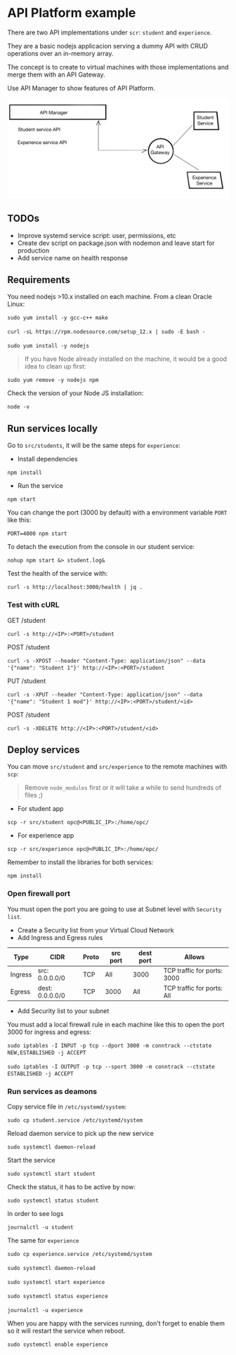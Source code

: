 # API Platform example

There are two API implementations under `scr`: `student` and `experience`.

They are a basic nodejs applicacion serving a dummy API with CRUD operations over an in-memory array.

The concept is to create to virtual machines with those implementations and merge them with an API Gateway.

Use API Manager to show features of API Platform.

![Diagram of the example](images/diagram.jpg "Diagram")


## TODOs
- Improve systemd service script: user, permissions, etc
- Create dev script on package.json with nodemon and leave start for production
- Add service name on health response

## Requirements
You need nodejs >10.x installed on each machine.
From a clean Oracle Linux:
```
sudo yum install -y gcc-c++ make

curl -sL https://rpm.nodesource.com/setup_12.x | sudo -E bash -

sudo yum install -y nodejs
```
>If you have Node already installed on the machine, it would be a good idea to clean up first:
```
sudo yum remove -y nodejs npm
```

Check the version of your Node JS installation:
```
node -v
```

## Run services locally

Go to `src/students`, it will be the same steps for `experience`:
- Install dependencies
```
npm install
```
- Run the service
```
npm start
```

You can change the port (3000 by default) with a environment variable `PORT` like this:
```
PORT=4000 npm start
```

To detach the execution from the console in our student service:
```
nohup npm start &> student.log&
```

Test the health of the service with:
```
curl -s http://localhost:3000/health | jq .
```

### Test with cURL
GET /student
```
curl -s http://<IP>:<PORT>/student
```
POST /student
```
curl -s -XPOST --header "Content-Type: application/json" --data '{"name": "Student 1"}' http://<IP>:<PORT>/student
```
PUT /student
```
curl -s -XPUT --header "Content-Type: application/json" --data '{"name": "Student 1 mod"}' http://<IP>:<PORT>/student/<id>
```
POST /student
```
curl -s -XDELETE http://<IP>:<PORT>/student/<id>
```

## Deploy services

You can move `src/student` and `src/experience` to the remote machines with `scp`:
>Remove `node_modules` first or it will take a while to send hundreds of files ;)
- For student app
```
scp -r src/student opc@<PUBLIC_IP>:/home/opc/
```
- For experience app
```
scp -r src/experience opc@<PUBLIC_IP>:/home/opc/
```

Remember to install the libraries for both services:
```
npm install
```

### Open firewall port
You must open the port you are going to use at Subnet level with `Security list`.
- Create a Security list from your Virtual Cloud Network
- Add Ingress and Egress rules

| Type    | CIDR            | Proto | src port | dest port | Allows                      |
| ------- | --------------- | ----- | -------- | --------- | --------------------------- |
| Ingress | src: 0.0.0.0/0  | TCP   | All      | 3000      | TCP traffic for ports: 3000 |
| Egress  | dest: 0.0.0.0/0 | TCP   | 3000     | All       | TCP traffic for ports: All  |
- Add Security list to your subnet

You must add a local firewall rule in each machine like this to open the port 3000 for ingress and egress:
```
sudo iptables -I INPUT -p tcp --dport 3000 -m conntrack --ctstate NEW,ESTABLISHED -j ACCEPT

sudo iptables -I OUTPUT -p tcp --sport 3000 -m conntrack --ctstate ESTABLISHED -j ACCEPT
```

### Run services as deamons

Copy service file in `/etc/systemd/system`:
```
sudo cp student.service /etc/systemd/system
```
Reload daemon service to pick up the new service
```
sudo systemctl daemon-reload
```
Start the service
```
sudo systemctl start student
```
Check the status, it has to be active by now:
```
sudo systemctl status student
```
In order to see logs
```
journalctl -u student
```


The same for `experience`
```
sudo cp experience.service /etc/systemd/system

sudo systemctl daemon-reload

sudo systemctl start experience

sudo systemctl status experience

journalctl -u experience
```

When you are happy with the services running, don't forget to enable them so it will restart the service when reboot.
```
sudo systemctl enable experience
```